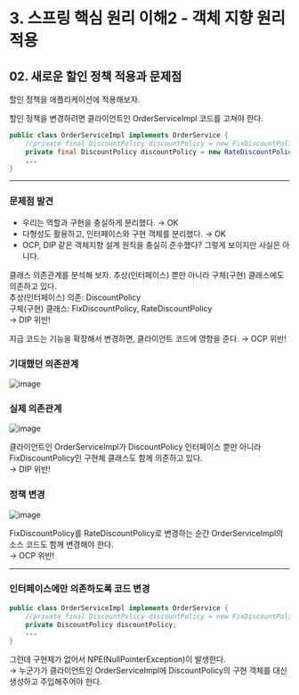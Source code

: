 # 3. 스프링 핵심 원리 이해2 - 객체 지향 원리 적용
## 02. 새로운 할인 정책 적용과 문제점
할인 정책을 애플리케이션에 적용해보자.

할인 정책을 변경하려면 클라이언트인 OrderServiceImpl 코드를 고쳐야 한다.
```java
public class OrderServiceImpl implements OrderService {
    //private final DiscountPolicy discountPolicy = new FixDiscountPolicy();
    private final DiscountPolicy discountPolicy = new RateDiscountPolicy();
    ...
}
```
***
### 문제점 발견
- 우리는 역할과 구현을 충실하게 분리했다. → OK
- 다형성도 활용하고, 인터페이스와 구현 객체를 분리했다. → OK
- OCP, DIP 같은 객체지향 설계 원칙을 충실히 준수했다? 그렇게 보이지만 사실은 아니다.

클래스 의존관계를 분석해 보자. 추상(인터페이스) 뿐만 아니라 구체(구현) 클래스에도 의존하고 있다.   
추상(인터페이스) 의존: DiscountPolicy   
구체(구현) 클래스: FixDiscountPolicy, RateDiscountPolicy   
→ DIP 위반!

지금 코드는 기능을 확장해서 변경하면, 클라이언트 코드에 영향을 준다.
→ OCP 위반!
### 기대했던 의존관계
![image](https://github.com/GYUNGAEEEE/inflearn-Spring/assets/158580466/2cff0a98-98d4-4209-ba7e-2611b2864431)
### 실제 의존관계
![image](https://github.com/GYUNGAEEEE/inflearn-Spring/assets/158580466/8a4e5f7f-80eb-4bf5-9c31-4c0420c5ffa4)

클라이언트인 OrderServiceImpl가 DiscountPolicy 인터페이스 뿐만 아니라 FixDiscountPolicy인 구현체 클래스도 함께 의존하고 있다.   
→ DIP 위반!
### 정책 변경
![image](https://github.com/GYUNGAEEEE/inflearn-Spring/assets/158580466/cfd7b2d6-96e2-47a0-90b8-7d4c2751bd1d)

FixDiscountPolicy를 RateDiscountPolicy로 변경하는 순간 OrderServiceImpl의 소스 코드도 함께 변경해야 한다.   
→ OCP 위반!
***
### 인터페이스에만 의존하도록 코드 변경
```java
public class OrderServiceImpl implements OrderService {
    //private final DiscountPolicy discountPolicy = new FixDiscountPolicy();
    private DiscountPolicy discountPolicy;
    ...
}
```
그런데 구현체가 없어서 NPE(NullPointerException)이 발생한다.   
→ 누군가가 클라이언트인 OrderServiceImpl에 DiscountPolicy의 구현 객체를 대신 생성하고 주입해주어야 한다.
